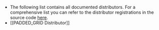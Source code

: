 - The following list contains all documented distributors. For a comprehensive list you can refer to the distributor registrations in the source code [here](https://github.com/PolyhedralDev/Terra/blob/master/common/addons/config-distributors/src/main/java/com/dfsek/terra/addons/feature/distributor/DistributorAddon.java).
- [[PADDED_GRID Distributor]]